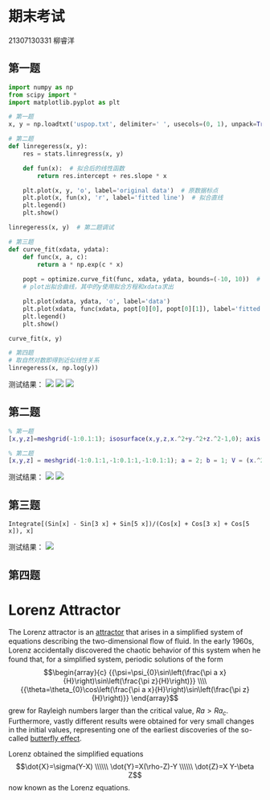 # 期末考试
21307130331 柳睿洋

## 第一题
```python
import numpy as np
from scipy import *
import matplotlib.pyplot as plt

# 第一题
x, y = np.loadtxt('uspop.txt', delimiter=' ', usecols=(0, 1), unpack=True)

# 第二题
def linregeress(x, y):
    res = stats.linregress(x, y)

    def fun(x):  # 拟合后的线性函数
        return res.intercept + res.slope * x

    plt.plot(x, y, 'o', label='original data')  # 原数据标点
    plt.plot(x, fun(x), 'r', label='fitted line')  # 拟合直线
    plt.legend()
    plt.show()

linregeress(x, y)  # 第二题调试

# 第三题
def curve_fit(xdata, ydata):
    def func(x, a, c):
        return a * np.exp(c * x)
    
    popt = optimize.curve_fit(func, xdata, ydata, bounds=(-10, 10))  # 拟合方程，参数包括func，xdata，ydata，
    # plot出拟合曲线，其中的y使用拟合方程和xdata求出

    plt.plot(xdata, ydata, 'o', label='data')
    plt.plot(xdata, func(xdata, popt[0][0], popt[0][1]), label='fitted curve')
    plt.legend()
    plt.show()

curve_fit(x, y)

# 第四题
# 取自然对数即得到近似线性关系
linregeress(x, np.log(y))
```
测试结果：
![](python1.png)
![](python2.png)
![](python3.png)

## 第二题
```matlab
% 第一题
[x,y,z]=meshgrid(-1:0.1:1); isosurface(x,y,z,x.^2+y.^2+z.^2-1,0); axis equal; colormap ([0 1 0])

% 第二题
[x,y,z] = meshgrid(-1:0.1:1,-1:0.1:1,-1:0.1:1); a = 2; b = 1; V = (x.^2/a^2 + y.^2/b^2 + z.^2/b^2); isosurface(x,y,z,V,1); axis equal; colormap([1 0 0])
```
测试结果：
![](matlab1.png)
![](matlab2.png)

## 第三题
```
Integrate[(Sin[x] - Sin[3 x] + Sin[5 x])/(Cos[x] + Cos[3 x] + Cos[5 x]), x]
```
测试结果：
![](mathematica.png)

## 第四题
# Lorenz Attractor
The Lorenz attractor is an [attractor](https://mathworld.wolfram.com/Attractor.html) that arises in a simplified system of equations describing the two-dimensional ﬂow of fluid. In the early 1960s, Lorenz accidentally discovered the chaotic behavior of this system when he found that, for a simpliﬁed system, periodic solutions of the form
$$\begin{array}{c}
{{\psi=\psi_{0}\sin\left(\frac{\pi a x}{H}\right)\sin\left(\frac{\pi z}{H}\right)}}
\\\\
{{\theta=\theta_{0}\cos\left(\frac{\pi a x}{H}\right)\sin\left(\frac{\pi z}{H}\right)}}
\end{array}$$
grew for Rayleigh numbers larger than the critical value, $Ra>Ra_c$. Furthermore, vastly different results were obtained for very small changes in the initial values, representing one of the earliest discoveries of the so-called [butterfly effect](https://mathworld.wolfram.com/ButterflyEffect.html).

Lorenz obtained the simplified equations
$$\dot{X}=\sigma(Y-X)
\\\\\\
\dot{Y}=X(\rho-Z)-Y
\\\\\\
\dot{Z}=X Y-\beta Z$$
now known as the Lorenz equations.
